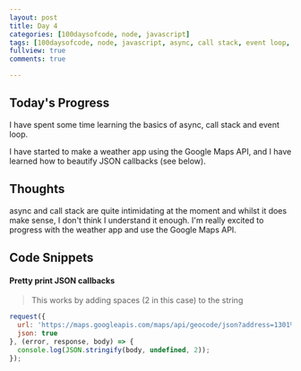 ```yaml
---
layout: post
title: Day 4
categories: [100daysofcode, node, javascript]
tags: [100daysofcode, node, javascript, async, call stack, event loop, json]
fullview: true
comments: true

---
```



## Today's Progress
I have spent some time learning the basics of async, call stack and event loop.

I have started to make a weather app using the Google Maps API, and I have learned how to beautify JSON callbacks (see below).

## Thoughts

async and call stack are quite intimidating at the moment and whilst it does make sense, I don't think I understand it enough.  I'm really excited to progress with the weather app and use the Google Maps API.

## Code Snippets

#### Pretty print JSON callbacks

> This works by adding spaces (2 in this case) to the string

``` javascript
request({
  url: 'https://maps.googleapis.com/maps/api/geocode/json?address=1301%20lombard%20street%20philadelphia',
  json: true
}, (error, response, body) => {
  console.log(JSON.stringify(body, undefined, 2));
});
```
